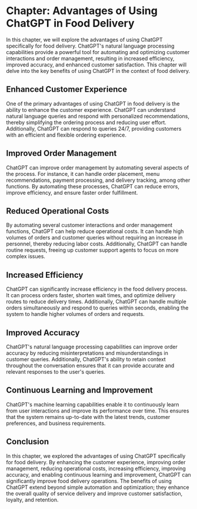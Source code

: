 Chapter: Advantages of Using ChatGPT in Food Delivery
=====================================================

In this chapter, we will explore the advantages of using ChatGPT specifically for food delivery. ChatGPT's natural language processing capabilities provide a powerful tool for automating and optimizing customer interactions and order management, resulting in increased efficiency, improved accuracy, and enhanced customer satisfaction. This chapter will delve into the key benefits of using ChatGPT in the context of food delivery.

**Enhanced Customer Experience**
--------------------------------

One of the primary advantages of using ChatGPT in food delivery is the ability to enhance the customer experience. ChatGPT can understand natural language queries and respond with personalized recommendations, thereby simplifying the ordering process and reducing user effort. Additionally, ChatGPT can respond to queries 24/7, providing customers with an efficient and flexible ordering experience.

**Improved Order Management**
-----------------------------

ChatGPT can improve order management by automating several aspects of the process. For instance, it can handle order placement, menu recommendations, payment processing, and delivery tracking, among other functions. By automating these processes, ChatGPT can reduce errors, improve efficiency, and ensure faster order fulfillment.

**Reduced Operational Costs**
-----------------------------

By automating several customer interactions and order management functions, ChatGPT can help reduce operational costs. It can handle high volumes of orders and customer queries without requiring an increase in personnel, thereby reducing labor costs. Additionally, ChatGPT can handle routine requests, freeing up customer support agents to focus on more complex issues.

**Increased Efficiency**
------------------------

ChatGPT can significantly increase efficiency in the food delivery process. It can process orders faster, shorten wait times, and optimize delivery routes to reduce delivery times. Additionally, ChatGPT can handle multiple orders simultaneously and respond to queries within seconds, enabling the system to handle higher volumes of orders and requests.

**Improved Accuracy**
---------------------

ChatGPT's natural language processing capabilities can improve order accuracy by reducing misinterpretations and misunderstandings in customer queries. Additionally, ChatGPT's ability to retain context throughout the conversation ensures that it can provide accurate and relevant responses to the user's queries.

**Continuous Learning and Improvement**
---------------------------------------

ChatGPT's machine learning capabilities enable it to continuously learn from user interactions and improve its performance over time. This ensures that the system remains up-to-date with the latest trends, customer preferences, and business requirements.

**Conclusion**
--------------

In this chapter, we explored the advantages of using ChatGPT specifically for food delivery. By enhancing the customer experience, improving order management, reducing operational costs, increasing efficiency, improving accuracy, and enabling continuous learning and improvement, ChatGPT can significantly improve food delivery operations. The benefits of using ChatGPT extend beyond simple automation and optimization; they enhance the overall quality of service delivery and improve customer satisfaction, loyalty, and retention.

